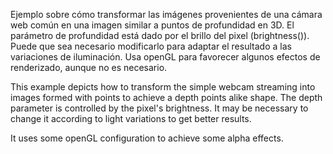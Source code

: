 
Ejemplo sobre cómo transformar las imágenes provenientes de una cámara web común en una imagen similar a puntos de profundidad en 3D.
El parámetro de profundidad está dado por el brillo del pixel (brightness()). Puede que sea necesario modificarlo para adaptar el resultado a las variaciones de iluminación.
Usa openGL para favorecer algunos efectos de renderizado, aunque no es necesario.

This example depicts how to transform the  simple webcam streaming into images formed with points to achieve a depth points alike shape. 
The depth parameter is controlled by the pixel's brightness.  It may be necessary to change it according to light variations to get better results. 

It uses some openGL configuration to achieve some alpha effects.
